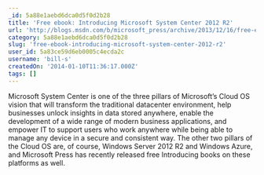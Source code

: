 ```yaml
---
_id: 5a88e1aebd6dca0d5f0d2b28
title: 'Free ebook: Introducing Microsoft System Center 2012 R2'
url: 'http://blogs.msdn.com/b/microsoft_press/archive/2013/12/16/free-ebook-introducing-microsoft-system-center-2012-r2.aspx'
category: 5a88e1aebd6dca0d5f0d2b28
slug: 'free-ebook-introducing-microsoft-system-center-2012-r2'
user_id: 5a83ce59d6eb0005c4ecda2c
username: 'bill-s'
createdOn: '2014-01-10T11:36:17.000Z'
tags: []
---
```


Microsoft System Center is one of the three pillars of Microsoft’s Cloud OS vision that will transform the traditional datacenter environment, help businesses unlock insights in data stored anywhere, enable the development of a wide range of modern business applications, and empower IT to support users who work anywhere while being able to manage any device in a secure and consistent way. The other two pillars of the Cloud OS are, of course, Windows Server 2012 R2 and Windows Azure, and Microsoft Press has recently released free Introducing books on these platforms as well. 
